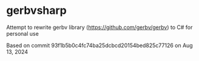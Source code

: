 # gerbvsharp
Attempt to rewrite gerbv library (https://github.com/gerbv/gerbv) to C# for personal use

Based on commit 93f1b5b0c4fc74ba25dcbcd20154bed825c77126 on Aug 13, 2024